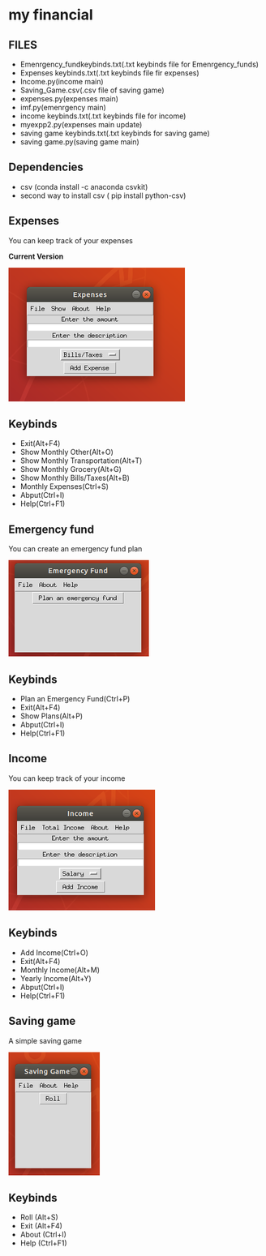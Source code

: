 # my financial

## FILES
<ul>
 <li> Emenrgency_fundkeybinds.txt(.txt keybinds file for Emenrgency_funds) </li> 
 <li> Expenses keybinds.txt(.txt keybinds file fir expenses) </li>
 <li> Income.py(income main) </li>
 <li> Saving_Game.csv(.csv file of saving game) </li>
 <li> expenses.py(expenses main) </li>
 <li> imf.py(emenrgency main) </li>
 <li> income keybinds.txt(.txt keybinds file for income) </li>
 <li> myexpp2.py(expenses main update) </li>
 <li> saving game keybinds.txt(.txt keybinds for saving game) </li>
 <li> saving game.py(saving game main) </li>
</ul>

## Dependencies

 <ul>
  <li> csv (conda install -c anaconda csvkit) </li>
  <li> second way to install csv ( pip install python-csv) </li>
</ul>

## Expenses
<p> You can keep track of your expenses </p>

**Current Version**

<p><img src ="Expenses new.png" title = "Expenses Version"/> </p>

## Keybinds 

 <ul>
  <li> Exit(Alt+F4) </li>
  <li> Show Monthly Other(Alt+O) </li>
  <li> Show Monthly Transportation(Alt+T) </li>
  <li> Show Monthly Grocery(Alt+G) </li>
  <li> Show Monthly Bills/Taxes(Alt+B) </li>
  <li> Monthly Expenses(Ctrl+S) </li>
  <li> Abput(Ctrl+I) </li>
  <li> Help(Ctrl+F1) </li>
</ul>

## Emergency fund
<p> You can create an emergency fund plan  </p>

<p><img src ="em fund.png" title = "em fund Version"/> </p>

## Keybinds

 <ul>
  <li> Plan an Emergency Fund(Ctrl+P) </li>
  <li> Exit(Alt+F4) </li>
  <li> Show Plans(Alt+P) </li>
  <li> Abput(Ctrl+I) </li>
  <li> Help(Ctrl+F1) </li>
</ul>

 ## Income 
 
 <p> You can keep track of your income </p>
 
<p><img src ="income.png" title = " income Version"/> </p>

## Keybinds

 <ul>
  <li> Add Income(Ctrl+O) </li>
  <li> Exit(Alt+F4) </li>
  <li> Monthly Income(Alt+M) </li>
  <li> Yearly Income(Alt+Y) </li>
  <li> Abput(Ctrl+I) </li>
  <li> Help(Ctrl+F1) </li>
</ul>

## Saving game

<p> A simple saving game </p>

<p><img src = "game.png" title = "Game Version"/> </p>

## Keybinds

 <ul>
  <li> Roll (Alt+S) </li>
  <li> Exit (Alt+F4) </li>
  <li> About (Ctrl+I) </li>
  <li> Help (Ctrl+F1) </li>
</ul>

